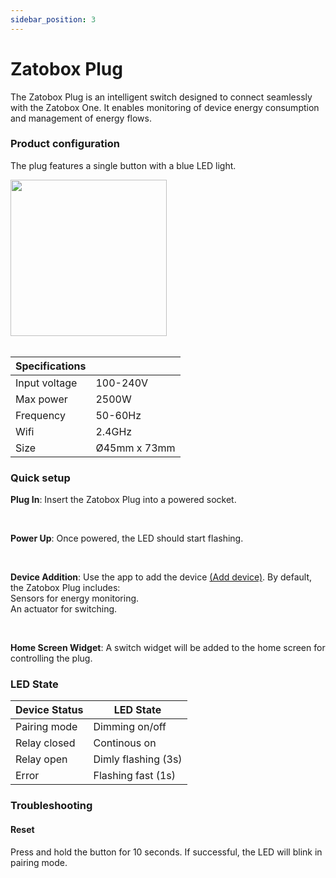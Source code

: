 ```yaml
---
sidebar_position: 3
---
```

<!--- start -->
# Zatobox Plug

The Zatobox Plug is an intelligent switch designed to connect seamlessly with the Zatobox One. It enables monitoring of device energy consumption and management of energy flows.

<!--- nextpage -->
### Product configuration

The plug features a single button with a blue LED light.

<img src="/img/zatoboxplug/plug-info.jpg" alt="" width="250"/>


<br />
<br />

|  Specifications | &nbsp;&nbsp;&nbsp;&nbsp;&nbsp;&nbsp;&nbsp;&nbsp;&nbsp;  |
| -------- | ------- |
| Input voltage | 100-240V |
| Max power | 2500W |
| Frequency | 50-60Hz |
| Wifi | 2.4GHz |
| Size | Ø45mm x 73mm |




<!--- nextpage -->
### Quick setup

**Plug In**: Insert the Zatobox Plug into a powered socket.

<br>

**Power Up**: Once powered, the LED should start flashing.

<br>

<!--- nextpage -->
**Device Addition**: Use the app to add the device [(Add device)](/docs/app-info/adddevice). By default, the Zatobox Plug includes:<br>
 Sensors for energy monitoring.<br>
 An actuator for switching.

<br>

**Home Screen Widget**: A switch widget will be added to the home screen for controlling the plug.



<!--- nextpage -->
### LED State

| Device Status |  LED State |
| -------- | ------- |
| Pairing mode | Dimming on/off |
| Relay closed | Continous on |
| Relay open | Dimly flashing (3s) |
| Error | Flashing fast (1s) |



<!--- nextpage -->
### Troubleshooting

#### Reset
Press and hold the button for 10 seconds. If successful, the LED will blink in pairing mode.